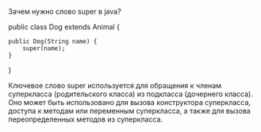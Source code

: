 Зачем нужно слово super в java?

public class Dog extends Animal {

    public Dog(String name) {
        super(name);
    }
}

<p> Ключевое слово super используется для обращения к членам суперкласса (родительского класса) из подкласса (дочернего класса). Оно может быть использовано для вызова конструктора суперкласса, доступа к методам или переменным суперкласса, а также для вызова переопределенных методов из суперкласса. </p>



